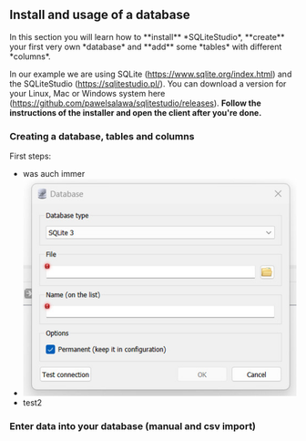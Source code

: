 ## Install and usage of a database
<section>
In this section you will learn how to **install** *SQLiteStudio*, **create** your first very own *database* and **add** some *tables* with different *columns*.

In our example we are using SQLite (https://www.sqlite.org/index.html) and the SQLiteStudio (https://sqlitestudio.pl/). You can download a version for your Linux, Mac or Windows system here (https://github.com/pawelsalawa/sqlitestudio/releases). **Follow the instructions of the installer and open the client after you're done.**

### Creating a database, tables and columns
First steps:

* was auch immer
* ![Alt text](database-tutorial/db_images/02.jpg)
* test2
### Enter data into your database (manual and csv import)



</section>